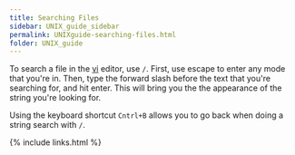 ```yaml
---
title: Searching Files
sidebar: UNIX_guide_sidebar
permalink: UNIXguide-searching-files.html
folder: UNIX_guide
---
```


<link rel="stylesheet" href="css/theme-blue.css">

To search a file in the [vi](UNIXguide-vi.html) editor, use `/`.
First, use escape to enter any mode that you're in.
Then, type the forward slash before the text that you're searching for, and
hit enter.
This will bring you the the appearance of the string you're looking for.

Using the keyboard shortcut `Cntrl+B` allows you to go back when doing a string
search with `/`.

{% include links.html %}
